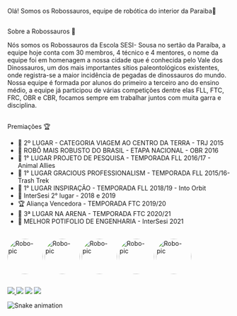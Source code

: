 Olá! Somos os Robossauros, equipe de robótica do interior da Paraiba🤖
##
Sobre a Robossauros 🌵

Nós somos os Robossauros da Escola SESI- Sousa no sertão da Paraíba, a equipe hoje conta com 30 membros, 4 técnico e 4 mentores, o nome da equipe foi em homenagem a nossa cidade que é conhecida pelo Vale dos Dinossauros, um dos mais importantes sítios paleontológicos existentes, onde registra-se a maior incidência de pegadas de dinossauros do mundo. Nossa equipe é formada por alunos do primeiro a terceiro ano do ensino médio, a equipe já participou de várias competições dentre elas FLL, FTC, FRC, OBR e CBR, focamos sempre em trabalhar juntos com muita garra e disciplina.
##
Premiações 🏆
- 🥈 2º LUGAR - CATEGORIA VIAGEM AO CENTRO DA TERRA - TRJ 2015 
- 👾 ROBÔ MAIS ROBUSTO DO BRASIL - ETAPA NACIONAL - OBR 2016
- 🥇 1° LUGAR PROJETO DE PESQUISA - TEMPORADA FLL 2016/17 - Animal Allies
- 🥇 1° LUGAR GRACIOUS PROFESSIONALISM - TEMPORADA FLL 2015/16- Trash Trek
- 🥇 1° LUGAR INSPIRAÇÃO - TEMPORADA FLL  2018/19 - Into Orbit
- 🥈 InterSesi 2° lugar - 2018 e 2019
- 🏆 Aliança Vencedora - TEMPORADA FTC 2019/20
- 🥉 3ª LUGAR NA ARENA - TEMPORADA FTC 2020/21 
- 🥇 MELHOR POTIFOLIO DE ENGENHARIA - InterSesi 2021

<div style="display: inline_block"><br>
  <img align="center" alt="Robo-pic" height="80" style="border-radius:50px;"src="https://i.pinimg.com/originals/95/30/9b/95309ba6266c071fa7bd9aa1b0880ca9.png">
  <img align="center" alt="Robo-pic" height="80" style="border-radius:50px;"src="https://cdn.discordapp.com/attachments/904434710288154685/912471631845281833/1-FTC-300x300-removebg-preview.png">
  <img align="center" alt="Robo-pic" height="80" style="border-radius:50px;"src="https://i.pinimg.com/originals/95/30/9b/95309ba6266c071fa7bd9aa1b0880ca9.png">
  <img align="center" alt="Robo-pic" height="80" style="border-radius:50px;"src="https://cdn.discordapp.com/attachments/904434710288154685/912473419986116658/unnamed.png">
   <img align="center" alt="Robo-pic" height="80" style="border-radius:50px;"src="https://www.cbrobotica.org/wp-content/uploads/2019/07/cbrRobot.png">
  
##

  <a href="https://github.com/robossauros">
  <img  src="https://img.shields.io/badge/github-%23100000.svg?&style=for-the-badge&logo=github&logoColor=white&link=mailto:https://github.com/robossauros">
  <a href="https://www.instagram.com/robossaurosftc/" target="_blank"><img src="https://img.shields.io/badge/-Instagram-%23E4405F?style=for-the-badge&logo=instagram&logoColor=white" target="_blank"></a> 
  <a href="https://www.youtube.com/c/RobossaurosFTC/featured" target="_blank"><img src="https://img.shields.io/badge/YouTube-FF0000?style=for-the-badge&logo=youtube&logoColor=white" target="_blank"></a>
  <a href = "mailto:robotissauros@gmail.com"><img src="https://img.shields.io/badge/-Gmail-%23333?style=for-the-badge&logo=gmail&logoColor=white" target="_blank"></a>
    
  ![Snake animation](https://github.com/robossauros/robossauros/blob/output/github-contribution-grid-snake.svg)
<div>
  
